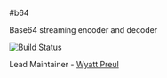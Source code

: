 #b64

Base64 streaming encoder and decoder

[![Build Status](https://secure.travis-ci.org/hapijs/b64.png)](http://travis-ci.org/hapijs/b64)

Lead Maintainer - [Wyatt Preul](https://github.com/geek)
